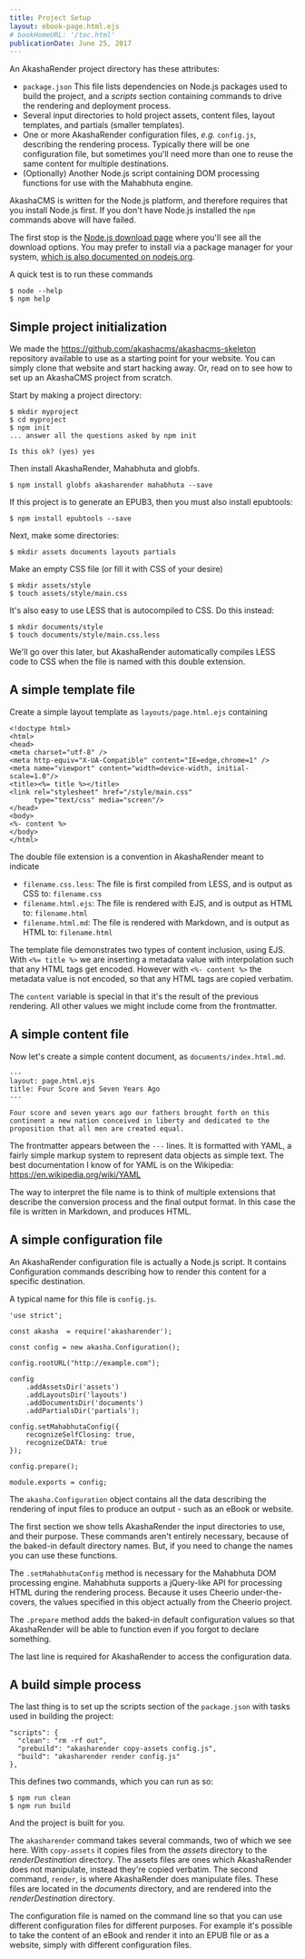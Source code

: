 ```yaml
---
title: Project Setup
layout: ebook-page.html.ejs
# bookHomeURL: '/toc.html'
publicationDate: June 25, 2017
---
```


An AkashaRender project directory has these attributes:

* `package.json` This file lists dependencies on Node.js packages used to build the project, and a _scripts_ section containing commands to drive the rendering and deployment process.
* Several input directories to hold project assets, content files, layout templates, and partials (smaller templates).
* One or more AkashaRender configuration files, _e.g._ `config.js`, describing the rendering process.  Typically there will be one configuration file, but sometimes you'll need more than one to reuse the same content for multiple destinations.
* (Optionally) Another Node.js script containing DOM processing functions for use with the Mahabhuta engine.


AkashaCMS is written for the Node.js platform, and therefore requires that you install Node.js first.  If you don't have Node.js installed the `npm` commands above will have failed.

The first stop is the [Node.js download page](https://nodejs.org/en/download/) where you'll see all the download options.  You may prefer to install via a package manager for your system, [which is also documented on nodejs.org](https://nodejs.org/en/download/package-manager/).

A quick test is to run these commands

```
$ node --help
$ npm help
```

## Simple project initialization

We made the https://github.com/akashacms/akashacms-skeleton repository available to use as a starting point for your website.  You can simply clone that website and start hacking away.  Or, read on to see how to set up an AkashaCMS project from scratch.

Start by making a project directory:

```
$ mkdir myproject
$ cd myproject
$ npm init
... answer all the questions asked by npm init

Is this ok? (yes) yes
```

Then install AkashaRender, Mahabhuta and globfs.

```
$ npm install globfs akasharender mahabhuta --save
```

If this project is to generate an EPUB3, then you must also install epubtools:

```
$ npm install epubtools --save
```

Next, make some directories:

```
$ mkdir assets documents layouts partials
```

Make an empty CSS file (or fill it with CSS of your desire)

```
$ mkdir assets/style
$ touch assets/style/main.css
```

It's also easy to use LESS that is autocompiled to CSS.  Do this instead:

```
$ mkdir documents/style
$ touch documents/style/main.css.less
```

We'll go over this later, but AkashaRender automatically compiles LESS code to CSS when the file is named with this double extension.

## A simple template file

Create a simple layout template as `layouts/page.html.ejs` containing

```
<!doctype html>
<html>
<head>
<meta charset="utf-8" />
<meta http-equiv="X-UA-Compatible" content="IE=edge,chrome=1" />
<meta name="viewport" content="width=device-width, initial-scale=1.0"/>
<title><%= title %></title>
<link rel="stylesheet" href="/style/main.css"
      type="text/css" media="screen"/>
</head>
<body>
<%- content %>
</body>
</html>
```

The double file extension is a convention in AkashaRender meant to indicate

* `filename.css.less`: The file is first compiled from LESS, and is output as CSS to: `filename.css`
* `filename.html.ejs`: The file is rendered with EJS, and is output as HTML to: `filename.html`
* `filename.html.md`: The file is rendered with Markdown, and is output as HTML to: `filename.html`

The template file demonstrates two types of content inclusion, using EJS.  With `<%= title %>` we are inserting a metadata value with interpolation such that any HTML tags get encoded.  However with `<%- content %>` the metadata value is not encoded, so that any HTML tags are copied verbatim.

The `content` variable is special in that it's the result of the previous rendering.  All other values we might include come from the frontmatter.

## A simple content file

Now let's create a simple content document, as `documents/index.html.md`.

```
---
layout: page.html.ejs
title: Four Score and Seven Years Ago
---

Four score and seven years ago our fathers brought forth on this continent a new nation conceived in liberty and dedicated to the proposition that all men are created equal.
```

The frontmatter appears between the `---` lines.  It is formatted with YAML, a fairly simple markup system to represent data objects as simple text.  The best documentation I know of for YAML is on the Wikipedia: https://en.wikipedia.org/wiki/YAML

The way to interpret the file name is to think of multiple extensions that describe the conversion process and the final output format.  In this case the file is written in Markdown, and produces HTML.

## A simple configuration file

An AkashaRender configuration file is actually a Node.js script.  It contains Configuration commands describing how to render this content for a specific destination.

A typical name for this file is `config.js`.

```
'use strict';

const akasha  = require('akasharender');

const config = new akasha.Configuration();

config.rootURL("http://example.com");

config
    .addAssetsDir('assets')
    .addLayoutsDir('layouts')
    .addDocumentsDir('documents')
    .addPartialsDir('partials');

config.setMahabhutaConfig({
    recognizeSelfClosing: true,
    recognizeCDATA: true
});

config.prepare();

module.exports = config;
```

The `akasha.Configuration` object contains all the data describing the rendering of input files to produce an output - such as an eBook or website.

The first section we show tells AkashaRender the input directories to use, and their purpose.  These commands aren't entirely necessary, because of the baked-in default directory names.  But, if you need to change the names you can use these functions.

The `.setMahabhutaConfig` method is necessary for the Mahabhuta DOM processing engine.  Mahabhuta supports a jQuery-like API for processing HTML during the rendering process.  Because it uses Cheerio under-the-covers, the values specified in this object actually from the Cheerio project.

The `.prepare` method adds the baked-in default configuration values so that AkashaRender will be able to function even if you forgot to declare something.

The last line is required for AkashaRender to access the configuration data.

## A build simple process

The last thing is to set up the scripts section of the `package.json` with tasks used in building the project:

```
"scripts": {
  "clean": "rm -rf out",
  "prebuild": "akasharender copy-assets config.js",
  "build": "akasharender render config.js"
},
```

This defines two commands, which you can run as so:

```
$ npm run clean
$ npm run build
```

And the project is built for you.

The `akasharender` command takes several commands, two of which we see here.  With `copy-assets` it copies files from the _assets_ directory to the _renderDestination_ directory.  The assets files are ones which AkashaRender does not manipulate, instead they're copied verbatim.  The second command, `render`, is where AkashaRender does manipulate files.  These files are located in the _documents_ directory, and are rendered into the _renderDestination_ directory.

The configuration file is named on the command line so that you can use different configuration files for different purposes.  For example it's possible to take the content of an eBook and render it into an EPUB file or as a website, simply with different configuration files.
